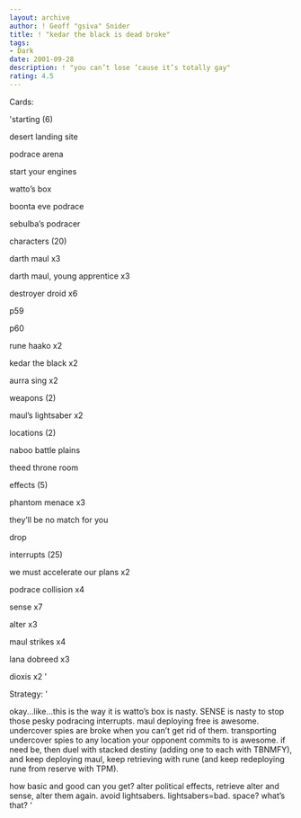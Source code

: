 ```yaml
---
layout: archive
author: ! Geoff "gsiva" Snider
title: ! "kedar the black is dead broke"
tags:
- Dark
date: 2001-09-28
description: ! "you can’t lose ’cause it’s totally gay"
rating: 4.5
---
```

Cards: 

'starting (6)

desert landing site

podrace arena

start your engines

watto’s box

boonta eve podrace

sebulba’s podracer


characters (20)

darth maul x3

darth maul, young apprentice x3

destroyer droid x6

p59

p60

rune haako x2

kedar the black x2

aurra sing x2


weapons (2)

maul’s lightsaber x2


locations (2)

naboo battle plains

theed throne room


effects (5)

phantom menace x3

they’ll be no match for you

drop 


interrupts (25)

we must accelerate our plans x2

podrace collision x4

sense x7

alter x3

maul strikes x4

lana dobreed x3

dioxis x2 '

Strategy: '

okay...like...this is the way it is  watto’s box is nasty.  SENSE is nasty to stop those pesky podracing interrupts.  maul deploying free is awesome.  undercover spies are broke when you can’t get rid of them.  transporting undercover spies to any location your opponent commits to is awesome.  if need be, then duel with stacked destiny (adding one to each with TBNMFY), and keep deploying maul, keep retrieving with rune (and keep redeploying rune from reserve with TPM).

how basic and good can you get?  alter political effects, retrieve alter and sense, alter them again.  avoid lightsabers.  lightsabers=bad.  space?  what’s that? '